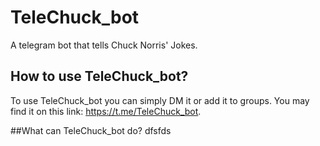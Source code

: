 # TeleChuck_bot
A telegram bot that tells Chuck Norris' Jokes.

## How to use TeleChuck_bot?
To use TeleChuck_bot you can simply DM it or add it to groups. You may find it on this link: https://t.me/TeleChuck_bot.

##What can TeleChuck_bot do?
dfsfds
